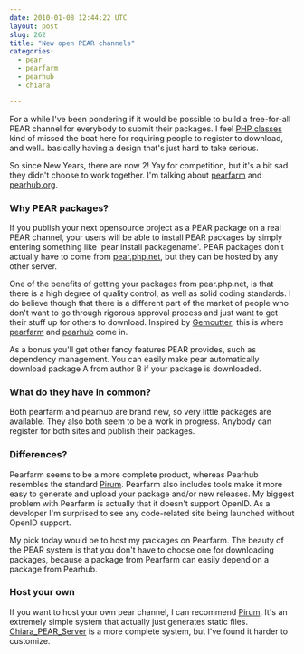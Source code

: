 ```yaml
---
date: 2010-01-08 12:44:22 UTC
layout: post
slug: 262
title: "New open PEAR channels"
categories:
  - pear
  - pearfarm
  - pearhub
  - chiara

---
```

<p>For a while I've been pondering if it would be possible to build a free-for-all PEAR channel for everybody to submit their packages. I feel <a href="http://www.phpclasses.org/">PHP classes</a> kind of missed the boat here for requiring people to register to download, and well.. basically having a design that's just hard to take serious.</p> 

<p>So since New Years, there are now 2! Yay for competition, but it's a bit sad they didn't choose to work together. I'm talking about <a href="http://pearfarm.org/">pearfarm</a> and <a href="http://pearhub.org/">pearhub.org</a>.</p>

<h3>Why PEAR packages?</h3>

<p>If you publish your next opensource project as a PEAR package on a real PEAR channel, your users will be able to install PEAR packages by simply entering something like 'pear install packagename'. PEAR packages don't actually have to come from <a href="http://pear.php.net">pear.php.net</a>, but they can be hosted by any other server.</p>

<p>One of the benefits of getting your packages from pear.php.net, is that there is a high degree of quality control, as well as solid coding standards. I do believe though that there is a different part of the market of people who don't want to go through rigorous approval process and just want to get their stuff up for others to download. Inspired by <a href="http://gemcutter.org/">Gemcutter</a>; this is where <a href="http://pearfarm.org/">pearfarm</a> and <a href="http://pearhub.org/">pearhub</a> come in.</p>

<p>As a bonus you'll get other fancy features PEAR provides, such as dependency management. You can easily make pear automatically download package A from author B if your package is downloaded.</p>

<h3>What do they have in common?</h3>

<p>Both pearfarm and pearhub are brand new, so very little packages are available. They also both seem to be a work in progress. Anybody can register for both sites and publish their packages.</p>

<h3>Differences?</h3>

<p>Pearfarm seems to be a more complete product, whereas Pearhub resembles the standard <a href="http://www.pirum-project.org/">Pirum</a>. Pearfarm also includes tools make it more easy to generate and upload your package and/or new releases. My biggest problem with Pearfarm is actually that it doesn't support OpenID. As a developer I'm surprised to see any code-related site being launched without OpenID support.</p>

<p>My pick today would be to host my packages on Pearfarm. The beauty of the PEAR system is that you don't have to choose one for downloading packages, because a package from Pearfarm can easily depend on a package from Pearhub.</p>

<h3>Host your own</h3>

<p>If you want to host your own pear channel, I can recommend <a href="http://www.pirum-project.org/">Pirum</a>. It's an extremely simple system that actually just generates static files. <a href="http://pear.chiaraquartet.net/">Chiara_PEAR_Server</a> is a more complete system, but I've found it harder to customize.</p>